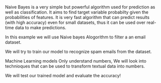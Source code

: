 

Naive Bayes is a very simple but powerful algorithm used for prediction as well as classification. It aims to find target variable probabilty given the probabilities of features. It is very fast algorithm that can predict results (with high accuracy) even for small datasets, thus it can be used over real-time data to make predictions.

In this example we will use Naive bayes Alogorithm to filter a an email dataset.

We will try to train our model to recognize spam emails from the dataset.

Machine Learning models Only understand numbers, We will look into technioques that can be used to transform textual data into numbers.

We will test our trained model and evaluate the accuracy!
